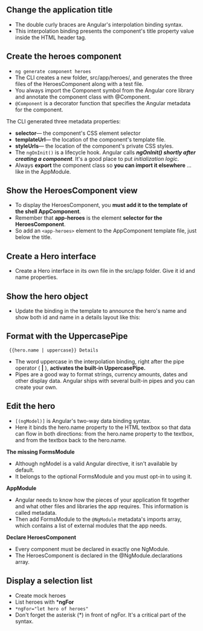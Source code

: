 ## Change the application title
 - The double curly braces are Angular's interpolation binding syntax. 
 - This interpolation binding presents the component's title property value inside the HTML header tag.
## Create the heroes component
 - `ng generate component heroes`
 - The CLI creates a new folder, src/app/heroes/, and generates the three files of the HeroesComponent along with a test file.
 - You always import the Component symbol from the Angular core library and annotate the component class with @Component.
 - `@Component` is a decorator function that specifies the Angular
   metadata for the component.

The CLI generated three metadata properties:

 - **selector**— the component's CSS element selector
 - **templateUrl**— the location of the component's template file.
 - **styleUrls**— the location of the component's private CSS styles.
 - The `ngOnInit()` is a lifecycle hook. Angular calls ***ngOnInit() shortly
   after creating a component***. It's a good place to put *initialization
   logic*.
 - Always **export** the component class so **you can import it elsewhere** ... like in the AppModule.
## Show the HeroesComponent view
 - To display the HeroesComponent, you **must add it to the template of the shell AppComponent**.
 - Remember that **app-heroes** is the element **selector for the HeroesComponent**. 
 - So add an `<app-heroes>` element to the AppComponent template file, just below the title.

## Create a Hero interface

 - Create a Hero interface in its own file in the src/app folder. Give it id and name properties.
## Show the hero object
 - Update the binding in the template to announce the hero's name and show both id and name in a details layout like this:
 ## Format with the UppercasePipe

     {{hero.name | uppercase}} Details

 - The word uppercase in the interpolation binding, right after the pipe operator ( **|** ), **activates the built-in UppercasePipe.**
 - Pipes are a good way to format strings, currency amounts, dates and other display data. Angular ships with several built-in pipes and you can create your own.
## Edit the hero

 - `[(ngModel)]` is Angular's two-way data binding syntax.
 - Here it binds the hero.name property to the HTML textbox so that data can flow in both directions: from the hero.name property to the textbox, and from the textbox back to the hero.name.


**The missing FormsModule**

 - Although ngModel is a valid Angular directive, it isn't available by default.
 - It belongs to the optional FormsModule and you must opt-in to using it.
 
 **AppModule**
 

 - Angular needs to know how the pieces of your application fit together and what other files and libraries the app requires. This information is called metadata.
 - Then add FormsModule to the `@NgModule` metadata's imports array, which contains a list of external modules that the app needs.
 
**Declare HeroesComponent**

 - Every component must be declared in exactly one NgModule.
 - The HeroesComponent is declared in the @NgModule.declarations array.
## Display a selection list

 - Create mock heroes
 - List heroes with ***ngFor**
 - `*ngFor="let hero of heroes"`
 - Don't forget the asterisk (*) in front of ngFor. It's a critical part of the syntax.

<!--stackedit_data:
eyJoaXN0b3J5IjpbNzQ1Mjg0MTU0LC04MTI3MzA5MTIsLTE0Nz
QzNDA3NjMsLTE5MTE2OTk4NjEsMTUzMTE1NDMyOSwxOTg4ODg0
ODAxLC03NTcyMTQ3ODhdfQ==
-->